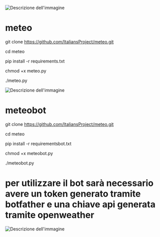 ![Descrizione dell'immagine](https://i.postimg.cc/YS0kqhh6/IMG-20240417-161303-455.jpg)

# meteo

git clone https://github.com/ItaliansProject/meteo.git

cd meteo

pip install -r requirements.txt

chmod +x meteo.py

./meteo.py


![Descrizione dell'immagine](https://i.postimg.cc/L5XjxkXq/IMG-20240417-185052-826.jpg)

# meteobot

git clone https://github.com/ItaliansProject/meteo.git

cd meteo

pip install -r requirementsbot.txt

chmod +x meteobot.py

./meteobot.py

# per utilizzare il bot sarà necessario avere un token generato tramite botfather e una chiave api generata tramite openweather

![Descrizione dell'immagine](https://i.postimg.cc/GtTKjxkn/IMG-20240417-190232-342.jpg)